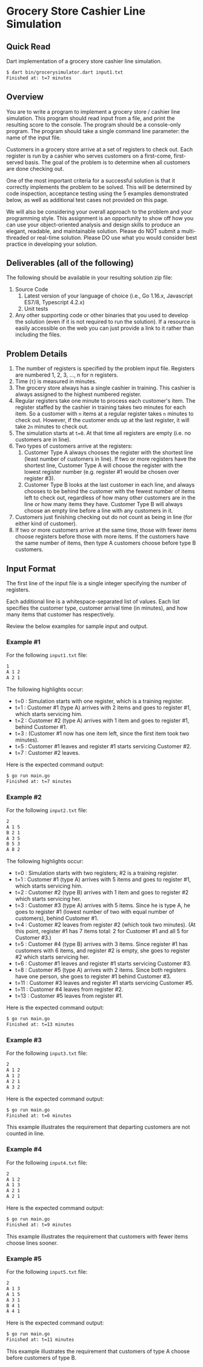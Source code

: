 # Grocery Store Cashier Line Simulation

## Quick Read

Dart implementation of a grocery store cashier line simulation.

```bash
$ dart bin/grocerysimulator.dart input1.txt
Finished at: t=7 minutes
```

## Overview

You are to write a program to implement a grocery store / cashier line simulation. This program should read input from a file, and print the resulting score to the console. The program should be a console-only program. The program should take a single command line parameter: the name of the input file.

Customers in a grocery store arrive at a set of registers to check out. Each register is run by a cashier who serves customers on a first-come, first-served basis. The goal of the problem is to determine when all customers are done checking out.

One of the most important criteria for a successful solution is that it correctly implements the problem to be solved. This will be determined by code inspection, acceptance testing using the 5 examples demonstrated below, as well as additional test cases not provided on this page.

We will also be considering your overall approach to the problem and your programming style. This assignment is an opportunity to show off how you can use your object-oriented analysis and design skills to produce an elegant, readable, and maintainable solution. Please do NOT submit a multi-threaded or real-time solution. Please DO use what you would consider best practice in developing your solution.

## Deliverables (all of the following)

The following should be available in your resulting solution zip file:

1. Source Code
    1. Latest version of your language of choice (i.e., Go 1.16.x, Javascript ES7/8, Typescript 4.2.x)
    1. Unit tests
1. Any other supporting code or other binaries that you used to develop the solution (even if it is not required to run the solution). If a resource is easily accessible on the web you can just provide a link to it rather than including the files.

## Problem Details

1. The number of registers is specified by the problem input file. Registers are numbered 1, 2, 3, ..., n for n registers.
1. Time (`t`) is measured in minutes.
1. The grocery store always has a single cashier in training. This cashier is always assigned to the highest numbered register.
1. Regular registers take one minute to process each customer's item. The register staffed by the cashier in training takes two minutes for each item. So a customer with `n` items at a regular register takes `n` minutes to check out. However, if the customer ends up at the last register, it will take `2n` minutes to check out.
1. The simulation starts at `t=0`. At that time all registers are empty (i.e. no customers are in line).
1. Two types of customers arrive at the registers:
    1. Customer Type A always chooses the register with the shortest line (least number of customers in line). If two or more registers have the shortest line, Customer Type A will choose the register with the lowest register number (e.g. register #1 would be chosen over register #3).
    1. Customer Type B looks at the last customer in each line, and always chooses to be behind the customer with the fewest number of items left to check out, regardless of how many other customers are in the line or how many items they have. Customer Type B will always choose an empty line before a line with any customers in it.
1. Customers just finishing checking out do not count as being in line (for either kind of customer).
1. If two or more customers arrive at the same time, those with fewer items choose registers before those with more items. If the customers have the same number of items, then type A customers choose before type B customers.

## Input Format

The first line of the input file is a single integer specifying the number of registers.

Each additional line is a whitespace-separated list of values. Each list specifies the customer type, customer arrival time (in minutes), and how many items that customer has respectively.

Review the below examples for sample input and output.

### Example #1

For the following `input1.txt` file:

```bash
1
A 1 2
A 2 1
```

The following highlights occur:

- t=0 : Simulation starts with one register, which is a training register.
- t=1 : Customer #1 (type A) arrives with 2 items and goes to register #1, which starts servicing him.
- t=2 : Customer #2 (type A) arrives with 1 item and goes to register #1, behind Customer #1.
- t=3 : (Customer #1 now has one item left, since the first item took two minutes).
- t=5 : Customer #1 leaves and register #1 starts servicing Customer #2.
- t=7 : Customer #2 leaves.

Here is the expected command output:

```bash
$ go run main.go
Finished at: t=7 minutes
```

### Example #2

For the following `input2.txt` file:

```bash
2
A 1 5
B 2 1
A 3 5
B 5 3
A 8 2
```

The following highlights occur:

- t=0 : Simulation starts with two registers; #2 is a training register.
- t=1 : Customer #1 (type A) arrives with 5 items and goes to register #1, which starts servicing him.
- t=2 : Customer #2 (type B) arrives with 1 item and goes to register #2 which starts servicing her.
- t=3 : Customer #3 (type A) arrives with 5 items. Since he is type A, he goes to register #1 (lowest number of two with equal number of customers), behind Customer #1.
- t=4 : Customer #2 leaves from register #2 (which took two minutes). (At this point, register #1 has 7 items total: 2 for Customer #1 and all 5 for Customer #3.)
- t=5 : Customer #4 (type B) arrives with 3 items. Since register #1 has customers with 6 items, and register #2 is empty, she goes to register #2 which starts servicing her.
- t=6 : Customer #1 leaves and register #1 starts servicing Customer #3.
- t=8 : Customer #5 (type A) arrives with 2 items. Since both registers have one person, she goes to register #1 behind Customer #3.
- t=11 : Customer #3 leaves and register #1 starts servicing Customer #5.
- t=11 : Customer #4 leaves from register #2.
- t=13 : Customer #5 leaves from register #1.

Here is the expected command output:

```bash
$ go run main.go
Finished at: t=13 minutes
```

### Example #3

For the following `input3.txt` file:

```bash
2
A 1 2
A 1 2
A 2 1
A 3 2
```

Here is the expected command output:

```bash
$ go run main.go
Finished at: t=6 minutes
```

This example illustrates the requirement that departing customers are not counted in line.

### Example #4

For the following `input4.txt` file:

```bash
2
A 1 2
A 1 3
A 2 1
A 2 1
```

Here is the expected command output:

```bash
$ go run main.go
Finished at: t=9 minutes
```

This example illustrates the requirement that customers with fewer items choose lines sooner.

### Example #5

For the following `input5.txt` file:

```bash
2
A 1 3
A 1 5
A 3 1
B 4 1
A 4 1
```

Here is the expected command output:

```bash
$ go run main.go
Finished at: t=11 minutes
```

This example illustrates the requirement that customers of type A choose before customers of type B.
